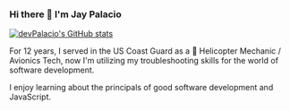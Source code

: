 ### Hi there 👋 I'm Jay Palacio
<!--- <img src="/160112-G-GV559-576.jpeg" height=195> -->
[![devPalacio's GitHub stats](https://github-readme-stats.vercel.app/api?username=devPalacio&count_private=true&show_icons=true&theme=tokyonight)](https://github.com/anuraghazra/github-readme-stats)


For 12 years, I served in the US Coast Guard as a 🚁 Helicopter Mechanic / Avionics Tech, now I'm utilizing my troubleshooting skills for the world of software development.

I enjoy learning about the principals of good software development and JavaScript.

<!--
**devPalacio/devPalacio** is a ✨ _special_ ✨ repository because its `README.md` (this file) appears on your GitHub profile.

Here are some ideas to get you started:

- 🔭 I’m currently working on ...
- 🌱 I’m currently learning ...
- 👯 I’m looking to collaborate on ...
- 🤔 I’m looking for help with ...
- 💬 Ask me about ...
- 📫 How to reach me: ...
- 😄 Pronouns: ...
- ⚡ Fun fact: ...
-->
